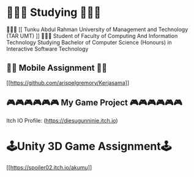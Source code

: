 # 📖📖📖 Studying 📖📖📖

🏫🏫🏫 [[ Tunku Abdul Rahman University of Management and Technology (TAR UMT) ]] 🏫🏫🏫
Student of Faculty of Computing And Information Technology Studying Bachelor of Computer Science (Honours) in Interactive Software Technology

## 📱📱 Mobile Assignment 📱📱
[[https://github.com/arispelgremory/Kerjasama]]

## 🎮🎮🎮🎮🎮🎮   My Game Project   🎮🎮🎮🎮🎮🎮

Itch IO Profile: (https://diesugunninie.itch.io)

# 🕹️Unity 3D Game Assignment🕹️
[[https://spoiler02.itch.io/akumu]]
<!--
**Binkozaru/Binkozaru** is a ✨ _special_ ✨ repository because its `README.md` (this file) appears on your GitHub profile.

Here are some ideas to get you started:

- 🔭 I’m currently working on ...
- 🌱 I’m currently learning ...
- 👯 I’m looking to collaborate on ...
- 🤔 I’m looking for help with ...
- 💬 Ask me about ...
- 📫 How to reach me: ...
- 😄 Pronouns: ...
- ⚡ Fun fact: ...
-->
